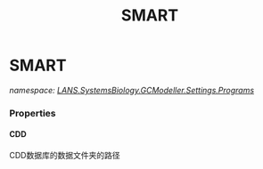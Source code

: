 ﻿---
title: SMART
---

# SMART
_namespace: [LANS.SystemsBiology.GCModeller.Settings.Programs](N-LANS.SystemsBiology.GCModeller.Settings.Programs.html)_





### Properties

#### CDD
CDD数据库的数据文件夹的路径

